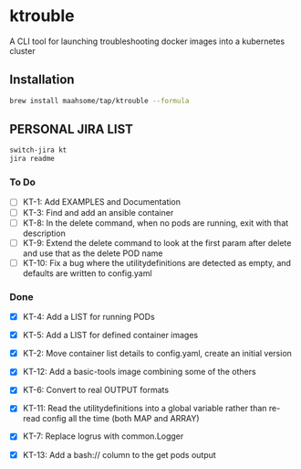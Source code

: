 # ktrouble

A CLI tool for launching troubleshooting docker images into a kubernetes cluster

## Installation

```bash
brew install maahsome/tap/ktrouble --formula
```

## PERSONAL JIRA LIST

```zsh
switch-jira kt
jira readme
```

### To Do

- [ ] KT-1:    Add EXAMPLES and Documentation 
- [ ] KT-3:    Find and add an ansible container 
- [ ] KT-8:    In the delete command, when no pods are running, exit with that description 
- [ ] KT-9:    Extend the delete command to look at the first param after delete and use that as the delete POD name 
- [ ] KT-10:   Fix a bug where the utilitydefinitions are detected as empty, and defaults are written to config.yaml 

### Done

- [x] KT-4:    Add a LIST for running PODs 
- [x] KT-5:    Add a LIST for defined container images 
- [x] KT-2:    Move container list details to config.yaml, create an initial version 
- [x] KT-12:   Add a basic-tools image combining some of the others 
- [x] KT-6:    Convert to real OUTPUT formats 
- [x] KT-11:   Read the utilitydefinitions into a global variable rather than re-read config all the time (both MAP and ARRAY) 
- [x] KT-7:    Replace logrus with common.Logger 
- [x] KT-13:   Add a bash:// column to the get pods output

